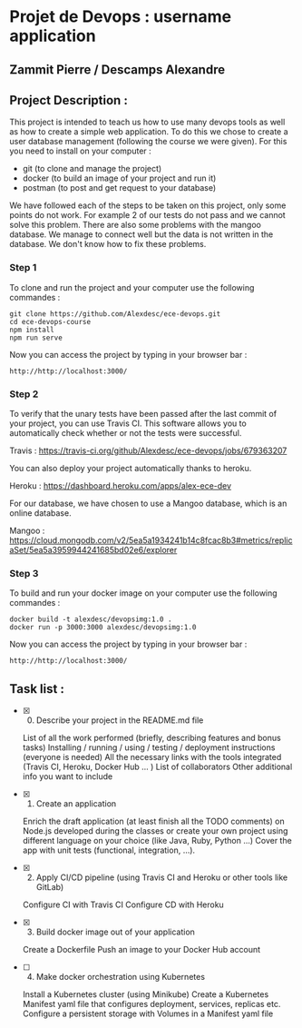# Projet de Devops : username application
## Zammit Pierre / Descamps Alexandre

## Project Description :

This project is intended to teach us how to use many devops tools as well as how to create a simple web application. To do this we chose to create a user database management (following the course we were given).
For this you need to install on your computer :
- git (to clone and manage the project)
- docker (to build an image of your project and run it)
- postman (to post and get request to your database)

We have followed each of the steps to be taken on this project, only some points do not work. For example 2 of our tests do not pass and we cannot solve this problem. There are also some problems with the mangoo database. We manage to connect well but the data is not written in the database. We don't know how to fix these problems.

### Step 1
To clone and run the project and your computer use the following commandes :
```
git clone https://github.com/Alexdesc/ece-devops.git
cd ece-devops-course
npm install
npm run serve
```
Now you can access the project by typing in your browser bar :
```
http://http://localhost:3000/
```
### Step 2
To verify that the unary tests have been passed after the last commit of your project, you can use Travis CI. This software allows you to automatically check whether or not the tests were successful.

Travis : https://travis-ci.org/github/Alexdesc/ece-devops/jobs/679363207

You can also deploy your project automatically thanks to heroku.

Heroku : https://dashboard.heroku.com/apps/alex-ece-dev

For our database, we have chosen to use a Mangoo database, which is an online database.

Mangoo : https://cloud.mongodb.com/v2/5ea5a1934241b14c8fcac8b3#metrics/replicaSet/5ea5a3959944241685bd02e6/explorer

### Step 3
To build and run your docker image on your computer use the following commandes :
```
docker build -t alexdesc/devopsimg:1.0 .
docker run -p 3000:3000 alexdesc/devopsimg:1.0
```
Now you can access the project by typing in your browser bar :
```
http://http://localhost:3000/
```

## Task list :

- [x] 0. Describe your project in the README.md file

    List of all the work performed (briefly, describing features and bonus tasks)
    Installing / running / using / testing / deployment instructions (everyone is needed)
    All the necessary links with the tools integrated (Travis CI, Heroku, Docker Hub ... )
    List of collaborators
    Other additional info you want to include

- [x] 1. Create an application

    Enrich the draft application (at least finish all the TODO comments) on Node.js developed during the classes or create your own project using different language on your choice (like Java, Ruby, Python ...)
    Cover the app with unit tests (functional, integration, ...).

- [x] 2. Apply CI/CD pipeline (using Travis CI and Heroku or other tools like GitLab)

    Configure CI with Travis CI
    Configure CD with Heroku

- [x] 3. Build docker image out of your application

    Create a Dockerfile
    Push an image to your Docker Hub account

- [ ] 4. Make docker orchestration using Kubernetes

    Install a Kubernetes cluster (using Minikube)
    Create a Kubernetes Manifest yaml file that configures deployment, services, replicas etc.
    Configure a persistent storage with Volumes in a Manifest yaml file
